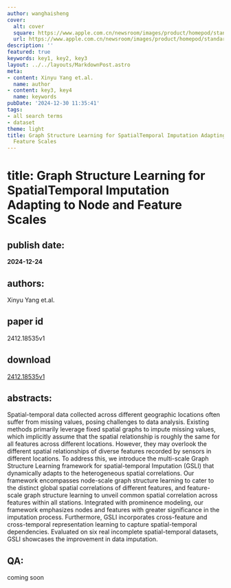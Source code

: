 ```yaml
---
author: wanghaisheng
cover:
  alt: cover
  square: https://www.apple.com.cn/newsroom/images/product/homepod/standard/Apple-HomePod-hero-230118_big.jpg.large_2x.jpg
  url: https://www.apple.com.cn/newsroom/images/product/homepod/standard/Apple-HomePod-hero-230118_big.jpg.large_2x.jpg
description: ''
featured: true
keywords: key1, key2, key3
layout: ../../layouts/MarkdownPost.astro
meta:
- content: Xinyu Yang et.al.
  name: author
- content: key3, key4
  name: keywords
pubDate: '2024-12-30 11:35:41'
tags:
- all search terms
- dataset
theme: light
title: Graph Structure Learning for SpatialTemporal Imputation Adapting to Node and
  Feature Scales
---
```


# title: Graph Structure Learning for SpatialTemporal Imputation Adapting to Node and Feature Scales 
## publish date: 
**2024-12-24** 
## authors: 
  Xinyu Yang et.al. 
## paper id
2412.18535v1
## download
[2412.18535v1](http://arxiv.org/abs/2412.18535v1)
## abstracts:
Spatial-temporal data collected across different geographic locations often suffer from missing values, posing challenges to data analysis. Existing methods primarily leverage fixed spatial graphs to impute missing values, which implicitly assume that the spatial relationship is roughly the same for all features across different locations. However, they may overlook the different spatial relationships of diverse features recorded by sensors in different locations. To address this, we introduce the multi-scale Graph Structure Learning framework for spatial-temporal Imputation (GSLI) that dynamically adapts to the heterogeneous spatial correlations. Our framework encompasses node-scale graph structure learning to cater to the distinct global spatial correlations of different features, and feature-scale graph structure learning to unveil common spatial correlation across features within all stations. Integrated with prominence modeling, our framework emphasizes nodes and features with greater significance in the imputation process. Furthermore, GSLI incorporates cross-feature and cross-temporal representation learning to capture spatial-temporal dependencies. Evaluated on six real incomplete spatial-temporal datasets, GSLI showcases the improvement in data imputation.
## QA:
coming soon
